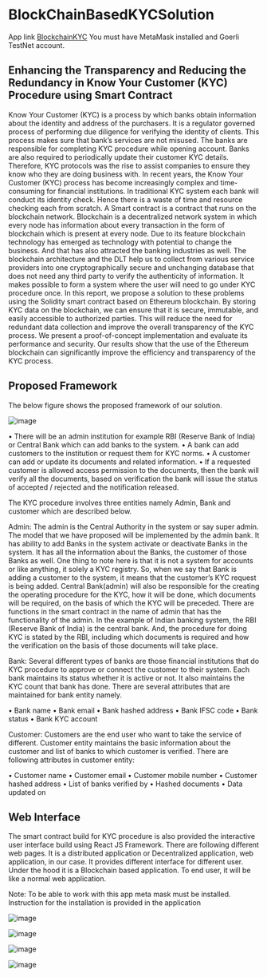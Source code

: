 # BlockChainBasedKYCSolution
App link [BlockchainKYC](https://kycshield.netlify.app/)
You must have MetaMask installed and Goerli TestNet account. 
## Enhancing the Transparency and Reducing the Redundancy in Know Your Customer (KYC) Procedure using Smart Contract
Know Your Customer (KYC) is a process by which banks obtain information about the identity and address of the purchasers. It is a regulator governed process of performing due diligence for verifying the identity of clients. This process makes sure that bank’s services are not misused. The banks are responsible for completing KYC procedure while opening account. Banks are also required to periodically update their customer KYC details. Therefore, KYC protocols was the rise to assist companies to ensure they know who they are doing business with. In recent years, the Know Your Customer (KYC) process has become increasingly complex and time-consuming for financial institutions.  In traditional KYC system each bank will conduct its identity check. Hence there is a waste of time and resource checking each from scratch. A Smart contract is a contract that runs on the blockchain network. Blockchain is a decentralized network system in which every node has information about every transaction in the form of blockchain which is present at every node. Due to its feature blockchain technology has emerged as technology with potential to change the business. And that has also attracted the banking industries as well.  The blockchain architecture and the DLT help us to collect from various service providers into one cryptographically secure and unchanging database that does not need any third party to verify the authenticity of information. It makes possible to form a system where the user will need to go under KYC procedure once. In this report, we propose a solution to these problems using the Solidity smart contract based on Ethereum blockchain. By storing KYC data on the blockchain, we can ensure that it is secure, immutable, and easily accessible to authorized parties. This will reduce the need for redundant data collection and improve the overall transparency of the KYC process. We present a proof-of-concept implementation and evaluate its performance and security. Our results show that the use of the Ethereum blockchain can significantly improve the efficiency and transparency of the KYC process.

## Proposed Framework
The below figure shows the proposed framework of our solution.

 ![image](https://user-images.githubusercontent.com/52879143/211798670-504ae225-25f5-4a69-b52c-c5a1ac7df060.png)

•	There will be an admin institution for example RBI (Reserve Bank of India) or Central Bank which can add banks to the system. 
•	A bank can add customers to the institution or request them for KYC norms. 
•	A customer can add or update its documents and related information. 
•	If a requested customer is allowed access permission to the documents, then the bank will verify all the documents, based on verification the bank will issue the status of accepted / rejected and the notification released.

The KYC procedure involves three entities namely Admin, Bank and customer which are described below.

Admin: The admin is the Central Authority in the system or say super admin. The model that we have proposed will be implemented by the admin bank. It has ability to add Banks in the system activate or deactivate Banks in the system. It has all the information about the Banks, the customer of those Banks as well. One thing to note here is that it is not a system for accounts or like anything, it solely a KYC registry. So, when we say that Bank is adding a customer to the system, it means that the customer’s KYC request is being added. Central Bank(admin) will also be responsible for the creating the operating procedure for the KYC, how it will be done, which documents will be required, on the basis of which the KYC will be preceded. There are functions in the smart contract in the name of admin that has the functionality of the admin. In the example of Indian banking system, the RBI (Reserve Bank of India) is the central bank. And, the procedure for doing KYC is stated by the RBI, including which documents is required and how the verification on the basis of those documents will take place.


Bank: Several different types of banks are those financial institutions that do KYC procedure to approve or connect the customer to their system. Each bank maintains its status whether it is active or not. It also maintains the KYC count that bank has done. There are several attributes that are maintained for bank entity namely.

•	Bank name
•	Bank email
•	Bank hashed address
•	Bank IFSC code
•	Bank status
•	Bank KYC account

 
Customer: Customers are the end user who want to take the service of different. Customer entity maintains the basic information about the customer and list of banks to which customer is verified. There are following attributes in customer entity:

•	Customer name
•	Customer email
•	Customer mobile number
•	Customer hashed address
•	List of banks verified by
•	Hashed documents
•	Data updated on

## Web Interface
The smart contract build for KYC procedure is also provided the interactive user interface build using React JS Framework. There are following different web pages. It is a distributed application or Decentralized application, web application, in our case. It provides different interface for different user. Under the hood it is a Blockchain based application. To end user, it will be like a normal web application.

Note: To be able to work with this app meta mask must be installed. Instruction for the installation is provided in the application

![image](https://user-images.githubusercontent.com/52879143/211799724-1be41aee-33da-459a-bfa6-74e9d2993772.png)

![image](https://user-images.githubusercontent.com/52879143/211799757-ff2c6351-713e-4fbe-9e00-1dbca7a4f470.png)

![image](https://user-images.githubusercontent.com/52879143/211799786-366094eb-d7ca-4efd-bcbf-93f3abaec72e.png)

![image](https://user-images.githubusercontent.com/52879143/211799815-f6d04723-3bf3-41d8-908b-b146f5340ce6.png)


